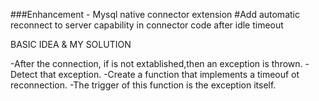 
###Enhancement - Mysql native connector extension
#Add automatic reconnect to server capability in connector code after idle timeout

BASIC IDEA & MY SOLUTION

-After the connection, if is not extablished,then an exception is thrown.
-Detect that exception.
-Create a function that implements a timeouf ot reconnection.
-The trigger of this function is the exception itself. 

